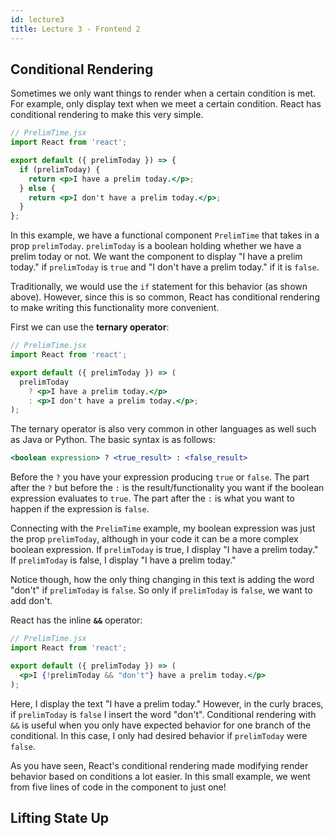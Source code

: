 ```yaml
---
id: lecture3
title: Lecture 3 - Frontend 2
---
```


## Conditional Rendering

Sometimes we only want things to render when a certain condition is met. For
example, only display text when we meet a certain condition. React has
conditional rendering to make this very simple.

```jsx
// PrelimTime.jsx
import React from 'react';

export default ({ prelimToday }) => {
  if (prelimToday) {
    return <p>I have a prelim today.</p>;
  } else {
    return <p>I don't have a prelim today.</p>;
  }
};
```

In this example, we have a functional component `PrelimTime` that takes in a
prop `prelimToday`. `prelimToday` is a boolean holding whether we have a prelim
today or not. We want the component to display "I have a prelim today." if
`prelimToday` is `true` and "I don't have a prelim today." if it is `false`.

Traditionally, we would use the `if` statement for this behavior (as shown
above). However, since this is so common, React has conditional rendering to
make writing this functionality more convenient.

First we can use the **ternary operator**:

```jsx
// PrelimTime.jsx
import React from 'react';

export default ({ prelimToday }) => (
  prelimToday
    ? <p>I have a prelim today.</p>
    : <p>I don't have a prelim today.</p>;
);
```

The ternary operator is also very common in other languages as well such as
Java or Python. The basic syntax is as follows:

```jsx
<boolean expression> ? <true_result> : <false_result>
```

Before the `?` you have your expression producing `true` or `false`. The part
after the `?` but before the `:` is the result/functionality you want if the
boolean expression evaluates to `true`. The part after the `:` is what you want
to happen if the expression is `false`.

Connecting with the `PrelimTime` example, my boolean expression was just the
prop `prelimToday`, although in your code it can be a more complex boolean
expression. If `prelimToday` is true, I display "I have a prelim today." If
`prelimToday` is false, I display "I have a prelim today."

Notice though, how the only thing changing in this text is adding the word
"don't" if `prelimToday` is `false`. So only if `prelimToday` is `false`, we
want to add don't.

React has the inline **`&&`** operator:

```jsx
// PrelimTime.jsx
import React from 'react';

export default ({ prelimToday }) => (
  <p>I {!prelimToday && "don't"} have a prelim today.</p>
);
```

Here, I display the text "I have a prelim today." However, in the curly braces,
if `prelimToday` is `false` I insert the word "don't". Conditional rendering
with `&&` is useful when you only have expected behavior for one branch of the
conditional. In this case, I only had desired behavior if `prelimToday` were
`false`.

As you have seen, React's conditional rendering made modifying render behavior
based on conditions a lot easier. In this small example, we went from five lines
of code in the component to just one!

## Lifting State Up
